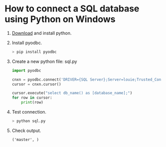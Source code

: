# How to connect a SQL database using Python on Windows

1. [Download](https://www.python.org/downloads/) and install python.

2. Install pyodbc.
    ```python
    > pip install pyodbc
    ```

3. Create a new python file: sql.py
    ```python
    import pyodbc 

    cnxn = pyodbc.connect('DRIVER={SQL Server};Server=louie;Trusted_Connection=yes;')
    cursor = cnxn.cursor()

    cursor.execute("select db_name() as [database_name];") 
    for row in cursor:
        print(row)
    ```
    
4. Test connection.
    ```python
    > python sql.py
    ```
    
5. Check output.    
    ```
    ('master', )
    ```
